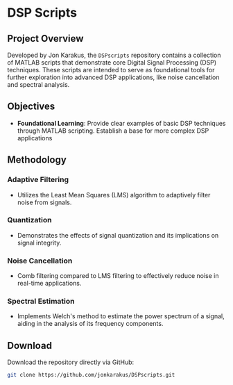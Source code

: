 # DSP Scripts

## Project Overview
Developed by Jon Karakus, the `DSPscripts` repository contains a collection of MATLAB scripts that demonstrate core Digital Signal Processing (DSP) techniques. These scripts are intended to serve as foundational tools for further exploration into advanced DSP applications, like noise cancellation and spectral analysis.

## Objectives
- **Foundational Learning**: Provide clear examples of basic DSP techniques through MATLAB scripting. Establish a base for more complex DSP applications

## Methodology
### Adaptive Filtering
- Utilizes the Least Mean Squares (LMS) algorithm to adaptively filter noise from signals.

### Quantization
- Demonstrates the effects of signal quantization and its implications on signal integrity.

### Noise Cancellation
- Comb filtering compared to LMS filtering to effectively reduce noise in real-time applications.

### Spectral Estimation
- Implements Welch's method to estimate the power spectrum of a signal, aiding in the analysis of its frequency components.

## Download
Download the repository directly via GitHub:
```bash
git clone https://github.com/jonkarakus/DSPscripts.git
